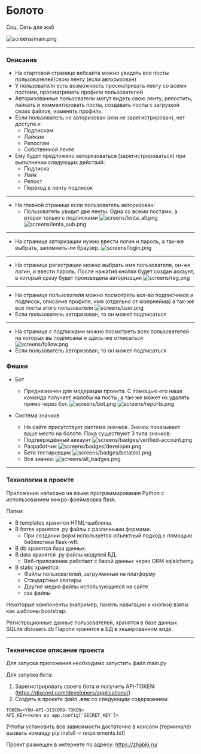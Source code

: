 # Болото #

Соц. Сеть для жаб

![screens/main.png](screens/main.png)
 
<hr>

### Описание ### 
* На стартовой странице вебсайта можно увидеть все посты пользователей/свою ленту (если авторизован)
* У пользователя есть возможность просматривать ленту со всеми постами, просматривать профили пользователей
* Авторизованные пользователи могут видеть свою ленту, репостить, лайкать и комментировать посты, создавать посты с загрузкой своих файлов, изменять профиль.
* Если пользователь не авторизован (или не зарегистрирован), нет доступа к:
  * Подпискам
  * Лайкам
  * Репостам
  * Собственной ленте
* Ему будет предложено авторизоваться (зарегистрироваться) при выполнении следующих действий:
  * Подписка
  * Лайк
  * Репост
  * Переход в ленту подписок
  
<hr>

* На главной странице если пользователь авторизован:
  * Пользователь увидит две ленты. Одна со всеми постами, а вторая только с подписками
  ![screens/lenta_all.png](screens/lenta_all.png)
  ![screens/lenta_sub.png](screens/lenta_sub.png)

<hr>

* На странице авторизации нужно ввести логин и пароль, а так-же выбрать, запомнить-ли браузер.
![screens/login.png](screens/login.png)

<hr>

* На странице регистрации можно выбрать имя пользователя, он-же логин, и ввести пароль. 
  После нажатия кнопки будет создан аккаунт, в который сразу будет произведена авторизация
![screens/reg.png](screens/reg.png)
  
<hr>

* На странице пользователя можно посмотреть кол-во подписчиков и подписок, описание профиля,
  имя (отдельно от юзернейма) а так-же все посты этого пользователя
![screens/user.png](screens/user.png)
* Если пользователь авторизован, то он может подписаться
  

<hr>

* На странице c подписками можно посмотреть всех пользователей на которых вы подписаны и здесь-же отписаться
![screens/follow.png](screens/follow.png)
* Если пользователь авторизован, то он может подписаться
  

### Фишки ###

* Бот
  * Предназначен для модерации проекта. С помощью его наша команда получает жалобы на посты, а так-же может их удалять прямо через бот.
![screens/bot.png](screens/bot.png)
![screens/reports.png](screens/reports.png)
    
* Система значков
  * На сайте присутствует система значков. Значок показывает ваше место на болоте. Пока существуют 3 типа значков:
  * Подтверждённый аккаунт
  ![screens/badges/verified-account.png](screens/badges/verified-account.png)
  * Разработчик
  ![screens/badges/developer.png](screens/badges/developer.png)
  * Бета тестировщик
  ![screens/badges/betatest.png](screens/badges/betatest.png)
  * Все значки:
  ![screens/all_badges.png](screens/all_badges.png)

<hr>

### Технологии в проекте ###

Приложение написано на языке программирования Python c использованием микро-фреймворка flask. 

Папки:
* В templates хранятся HTML-шаблоны. 
* В forms хранятся .py файлы с различными формами. 
  * При создании форм используется объектный подход с помощью библиотеки flask-wtf.
* В db хранятся база данных. 
* В data хранятся .py файлы модулей БД. 
  * Веб-приложение работает с базой данных через ORM sqlalchemy.
* В static хранятся: 
  * Файлы пользователей, загруженные на платформу
  * Стандартные аватары
  * Другие медиа файлы использующиеся на сайте
  * css файлы
  
Некоторые компоненты (например, панель навигации и кнопки) взяты как шаблоны bootstrap.

Регистрационные данные пользователей, хранятся 
в базе данных SQLite db/users.db
Пароли хранятся в БД в хешированном виде. 

<hr>

### Техническое описание проекта ###
Для запуска приложения необходимо запустить файл main.py

Для запуска бота: 
1. Зарегистрировать своего бота и получить API-TOKEN: (https://discord.com/developers/applications/)
2. Создать в проекте файл **.env** со следующим содержанием:

```
TOKEN=<YOU-API-DISCORD-TOKEN>
API_KEY=<ключ из app.config['SECRET_KEY']>
```

(Чтобы установить все зависимости 
достаточно в консоли (терминале) вызвать команду
pip install -r requirements.txt)

Проект размещен в интернете по адресу: https://zhabki.ru/
